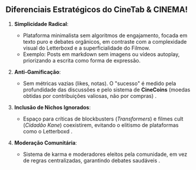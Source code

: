 ##  Diferenciais Estratégicos do CineTab & CINEMA!
1. **Simplicidade Radical**:  
   - Plataforma minimalista sem algoritmos de engajamento, focada em texto puro e debates orgânicos, em contraste com a complexidade visual do Letterboxd e a superficialidade do Filmow.
   - Exemplo: Posts em markdown sem imagens ou vídeos autoplay, priorizando a escrita como forma de expressão.  

2. **Anti-Gamificação**:  
   - Sem métricas vazias (likes, notas). O "sucesso" é medido pela profundidade das discussões e pelo sistema de **CineCoins** (moedas obtidas por contribuições valiosas, não por compras) .  

3. **Inclusão de Nichos Ignorados**:  
   - Espaço para críticas de blockbusters (*Transformers*) e filmes cult (*Cidadão Kane*) coexistirem, evitando o elitismo de plataformas como o Letterboxd .  

4. **Moderação Comunitária**:  
   - Sistema de karma e moderadores eleitos pela comunidade, em vez de regras centralizadas, garantindo debates saudáveis .  